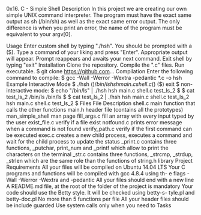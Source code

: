 0x16. C - Simple Shell
Description
In this project we are creating our own simple UNIX command interpreter. The program must have the exact same output as sh (/bin/sh) as well as the exact same error output. The only difference is when you print an error, the name of the program must be equivalent to your argv[0].

Usage
Enter custom shell by typing "./hsh". You should be prompted with a ($).
Type a command of your liking and press "Enter".
Appropriate output will appear.
Prompt reappears and awaits your next command.
Exit shell by typing "exit"
Installation
Clone the repository. Compile the ".c" files. Run executable.
$ git clone https://github.com...
Compilation
Enter the following command to compile:
$ gcc -Wall -Werror -Wextra -pedantic *.c -o hsh
Example
Interactive Mode
$ ./hsh
($) /bin/ls
hsh main.c shell.c
($)
($) exit
$
non-interactive mode:
$ echo "/bin/ls" | ./hsh
hsh main.c shell.c test_ls_2
$
$ cat test_ls_2
/bin/ls
/bin/ls
$
$ cat test_ls_2 | ./hsh
hsh main.c shell.c test_ls_2
hsh main.c shell.c test_ls_2
$
Files
File	Description
shell.c	main function that calls the other functions
main.h	header file (contains all the prototypes)
man_simple_shell	man page
fill_args.c	fill an array with every input typed by the user
exist_file.c	verify if a file exist
notfound.c	prints error message when a command is not found
verify_path.c	verify if the first command can be executed
exec.c	creates a new child process, executes a command and wait for the child process to update the status
_print.c	contains three functions, _putchar, print_num and _printf which allow to print the characters on the terminal
_str.c	contains three functions, _strcmp, _strdup, _strlen which are the same role than the functions of string.h library
Project Requirements
All your files will be compiled on Ubuntu 14.04 LTS
Your C programs and functions will be compiled with gcc 4.8.4 using th- e flags -Wall -Werror -Wextra and -pedantic
All your files should end with a new line
A README.md file, at the root of the folder of the project is mandatory
Your code should use the Betty style. It will be checked using betty-s- tyle.pl and betty-doc.pl
No more than 5 functions per file
All your header files should be include guarded
Use system calls only when you need to
Tasks
